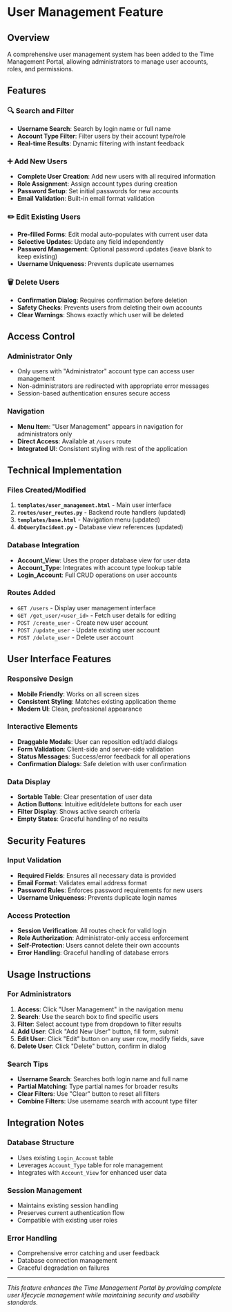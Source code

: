 # User Management Feature

## Overview
A comprehensive user management system has been added to the Time Management Portal, allowing administrators to manage user accounts, roles, and permissions.

## Features

### 🔍 **Search and Filter**
- **Username Search**: Search by login name or full name
- **Account Type Filter**: Filter users by their account type/role
- **Real-time Results**: Dynamic filtering with instant feedback

### ➕ **Add New Users**
- **Complete User Creation**: Add new users with all required information
- **Role Assignment**: Assign account types during creation
- **Password Setup**: Set initial passwords for new accounts
- **Email Validation**: Built-in email format validation

### ✏️ **Edit Existing Users**
- **Pre-filled Forms**: Edit modal auto-populates with current user data
- **Selective Updates**: Update any field independently
- **Password Management**: Optional password updates (leave blank to keep existing)
- **Username Uniqueness**: Prevents duplicate usernames

### 🗑️ **Delete Users**
- **Confirmation Dialog**: Requires confirmation before deletion
- **Safety Checks**: Prevents users from deleting their own accounts
- **Clear Warnings**: Shows exactly which user will be deleted

## Access Control

### **Administrator Only**
- Only users with "Administrator" account type can access user management
- Non-administrators are redirected with appropriate error messages
- Session-based authentication ensures secure access

### **Navigation**
- **Menu Item**: "User Management" appears in navigation for administrators only
- **Direct Access**: Available at `/users` route
- **Integrated UI**: Consistent styling with rest of the application

## Technical Implementation

### **Files Created/Modified**
1. **`templates/user_management.html`** - Main user interface
2. **`routes/user_routes.py`** - Backend route handlers (updated)
3. **`templates/base.html`** - Navigation menu (updated)
4. **`dbQueryIncident.py`** - Database view references (updated)

### **Database Integration**
- **Account_View**: Uses the proper database view for user data
- **Account_Type**: Integrates with account type lookup table
- **Login_Account**: Full CRUD operations on user accounts

### **Routes Added**
- `GET /users` - Display user management interface
- `GET /get_user/<user_id>` - Fetch user details for editing
- `POST /create_user` - Create new user account
- `POST /update_user` - Update existing user account
- `POST /delete_user` - Delete user account

## User Interface Features

### **Responsive Design**
- **Mobile Friendly**: Works on all screen sizes
- **Consistent Styling**: Matches existing application theme
- **Modern UI**: Clean, professional appearance

### **Interactive Elements**
- **Draggable Modals**: User can reposition edit/add dialogs
- **Form Validation**: Client-side and server-side validation
- **Status Messages**: Success/error feedback for all operations
- **Confirmation Dialogs**: Safe deletion with user confirmation

### **Data Display**
- **Sortable Table**: Clear presentation of user data
- **Action Buttons**: Intuitive edit/delete buttons for each user
- **Filter Display**: Shows active search criteria
- **Empty States**: Graceful handling of no results

## Security Features

### **Input Validation**
- **Required Fields**: Ensures all necessary data is provided
- **Email Format**: Validates email address format
- **Password Rules**: Enforces password requirements for new users
- **Username Uniqueness**: Prevents duplicate login names

### **Access Protection**
- **Session Verification**: All routes check for valid login
- **Role Authorization**: Administrator-only access enforcement
- **Self-Protection**: Users cannot delete their own accounts
- **Error Handling**: Graceful handling of database errors

## Usage Instructions

### **For Administrators**
1. **Access**: Click "User Management" in the navigation menu
2. **Search**: Use the search box to find specific users
3. **Filter**: Select account type from dropdown to filter results
4. **Add User**: Click "Add New User" button, fill form, submit
5. **Edit User**: Click "Edit" button on any user row, modify fields, save
6. **Delete User**: Click "Delete" button, confirm in dialog

### **Search Tips**
- **Username Search**: Searches both login name and full name
- **Partial Matching**: Type partial names for broader results
- **Clear Filters**: Use "Clear" button to reset all filters
- **Combine Filters**: Use username search with account type filter

## Integration Notes

### **Database Structure**
- Uses existing `Login_Account` table
- Leverages `Account_Type` table for role management
- Integrates with `Account_View` for enhanced user data

### **Session Management**
- Maintains existing session handling
- Preserves current authentication flow
- Compatible with existing user roles

### **Error Handling**
- Comprehensive error catching and user feedback
- Database connection management
- Graceful degradation on failures

---

*This feature enhances the Time Management Portal by providing complete user lifecycle management while maintaining security and usability standards.*
